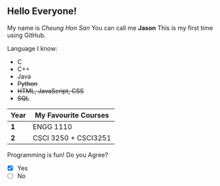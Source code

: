 ## Hello Everyone!
My name is *Cheung Hon San*
You can call me **Jason**
This is my first time using GitHub.

Language I know:
* C
* C++
* Java
* ~~Python~~
* ~~HTML, JavaScript, CSS~~
* ~~SQL~~

| Year | My Favourite Courses |
| ------------- | ------------- |
| **1** | ENGG 1110 |
| **2** | CSCI 3250 + CSCI3251 |

Programming is fun! Do you Agree?
- [X] Yes
- [ ] No
